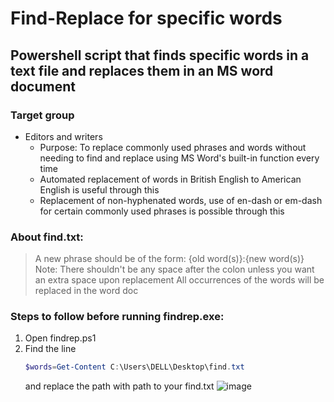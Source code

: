 # Find-Replace for specific words
## Powershell script that finds specific words in a text file and replaces them in an MS word document<br>

### Target group<br>
- Editors and writers
  - Purpose: To replace commonly used phrases and words without needing to find and replace using MS Word's built-in function every time
  - Automated replacement of words in British English to American English is useful through this
  - Replacement of non-hyphenated words, use of en-dash or em-dash for certain commonly used phrases is possible through this

### About find.txt:
> A new phrase should be of the form: {old word(s)}:{new word(s)}
  > Note: There shouldn't be any space after the colon unless you want an extra space upon replacement
> All occurrences of the words will be replaced in the word doc

### Steps to follow before running findrep.exe:
1. Open findrep.ps1
2. Find the line
    ```powershell
    $words=Get-Content C:\Users\DELL\Desktop\find.txt
    ```
   and replace the path with path to your find.txt
![image](https://github.com/Vaishnavi502/find-replace/assets/68768878/185451d8-e51e-4aab-8be9-0161915fa4f8)
